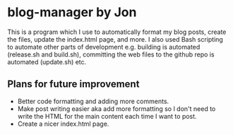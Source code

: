 # blog-manager by Jon
This is a program which I use to automatically format my blog posts, create the files, update the index.html page, and more.
I also used Bash scripting to automate other parts of development e.g. building is automated (release.sh and build.sh), committing the web files to the github repo is automated (update.sh) etc.

## Plans for future improvement
- Better code formatting and adding more comments.
- Make post writing easier aka add more formatting so I don't need to write the HTML for the main content each time I want to post.
- Create a nicer index.html page.
